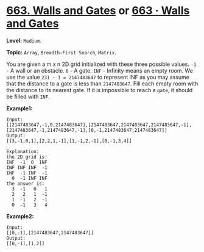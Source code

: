 # [663. Walls and Gates](https://leetcode.com/problems/walls-and-gates/) or [663 · Walls and Gates](https://www.lintcode.com/problem/663/)

**Level:** `Medium`.

**Topic:** `Array`, `Breadth-First Search`, `Matrix`.

You are given a m x n 2D grid initialized with these three possible values.
`-1 `- A wall or an obstacle.
`0` - A gate.
`INF` - Infinity means an empty room. We use the value `231 - 1 = 2147483647` to represent INF as you may assume that the distance to a gate is less than `2147483647`.
Fill each empty room with the distance to its nearest gate. If it is impossible to reach a `gate`, it should be filled with `INF`.

**Example1:**

```
Input:
[[2147483647,-1,0,2147483647],[2147483647,2147483647,2147483647,-1],[2147483647,-1,2147483647,-1],[0,-1,2147483647,2147483647]]
Output:
[[3,-1,0,1],[2,2,1,-1],[1,-1,2,-1],[0,-1,3,4]]

Explanation:
the 2D grid is:
INF  -1  0  INF
INF INF INF  -1
INF  -1 INF  -1
  0  -1 INF INF
the answer is:
  3  -1   0   1
  2   2   1  -1
  1  -1   2  -1
  0  -1   3   4
```

**Example2:**

```
Input:
[[0,-1],[2147483647,2147483647]]
Output:
[[0,-1],[1,2]]
```
